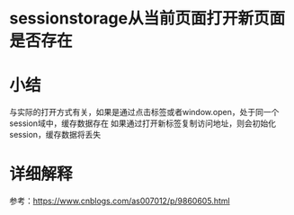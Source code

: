 # sessionstorage从当前页面打开新页面是否存在

# 小结
与实际的打开方式有关，如果是通过点击<a>标签或者window.open，处于同一个session域中，缓存数据存在
如果通过打开新标签复制访问地址，则会初始化session，缓存数据将丢失

# 详细解释
参考：https://www.cnblogs.com/as007012/p/9860605.html